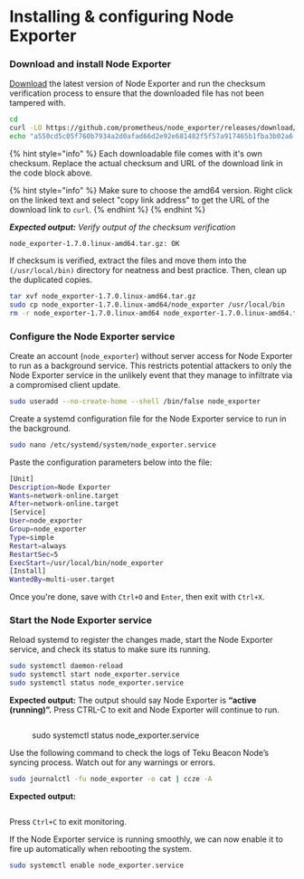 # Installing & configuring Node Exporter

### Download and install Node Exporter

[Download](https://prometheus.io/download/#node\_exporter) the latest version of Node Exporter and run the checksum verification process to ensure that the downloaded file has not been tampered with.

```bash
cd
curl -LO https://github.com/prometheus/node_exporter/releases/download/v1.7.0/node_exporter-1.7.0.linux-amd64.tar.gz
echo "a550cd5c05f760b7934a2d0afad66d2e92e681482f5f57a917465b1fba3b02a6 node_exporter-1.7.0.linux-amd64.tar.gz" | sha256sum --check
```

{% hint style="info" %}
Each downloadable file comes with it's own checksum. Replace the actual checksum and URL of the download link in the code block above.

{% hint style="info" %}
Make sure to choose the amd64 version. Right click on the linked text and select "copy link address" to get the URL of the download link to `curl`.
{% endhint %}
{% endhint %}

_**Expected output:** Verify output of the checksum verification_

```
node_exporter-1.7.0.linux-amd64.tar.gz: OK
```

If checksum is verified, extract the files and move them into the `(/usr/local/bin)` directory for neatness and best practice. Then, clean up the duplicated copies.

```bash
tar xvf node_exporter-1.7.0.linux-amd64.tar.gz
sudo cp node_exporter-1.7.0.linux-amd64/node_exporter /usr/local/bin
rm -r node_exporter-1.7.0.linux-amd64 node_exporter-1.7.0.linux-amd64.tar.gz
```

### Configure the Node Exporter service

Create an account (`node_exporter`) without server access for Node Exporter to run as a background service. This restricts potential attackers to only the Node Exporter service in the unlikely event that they manage to infiltrate via a compromised client update.

```bash
sudo useradd --no-create-home --shell /bin/false node_exporter
```

Create a systemd configuration file for the Node Exporter service to run in the background.

```bash
sudo nano /etc/systemd/system/node_exporter.service
```

Paste the configuration parameters below into the file:

```bash
[Unit]
Description=Node Exporter
Wants=network-online.target
After=network-online.target
[Service]
User=node_exporter
Group=node_exporter
Type=simple
Restart=always
RestartSec=5
ExecStart=/usr/local/bin/node_exporter
[Install]
WantedBy=multi-user.target
```

Once you're done, save with `Ctrl+O` and `Enter`, then exit with `Ctrl+X`.

### Start the Node Exporter service

Reload systemd to register the changes made, start the Node Exporter service, and check its status to make sure its running.

```bash
sudo systemctl daemon-reload
sudo systemctl start node_exporter.service
sudo systemctl status node_exporter.service
```

**Expected output:** The output should say Node Exporter is **“active (running)”.** Press CTRL-C to exit and Node Exporter will continue to run.

<figure><img src="../../.gitbook/assets/Screenshot 2023-08-10 at 5.20.13 PM.png" alt=""><figcaption><p>sudo systemctl status node_exporter.service</p></figcaption></figure>

Use the following command to check the logs of Teku Beacon Node’s syncing process. Watch out for any warnings or errors.

```bash
sudo journalctl -fu node_exporter -o cat | ccze -A
```

**Expected output:**

<figure><img src="../../.gitbook/assets/Screenshot 2023-08-10 at 5.20.47 PM.png" alt=""><figcaption></figcaption></figure>

Press `Ctrl+C` to exit monitoring.

If the Node Exporter service is running smoothly, we can now enable it to fire up automatically when rebooting the system.

```bash
sudo systemctl enable node_exporter.service
```
